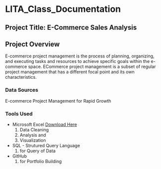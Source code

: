 # LITA_Class_Documentation

## Project Title: E-Commerce Sales Analysis

## Project Overview
E-commerce project management is the process of planning, organizing, and executing tasks and resources to achieve specific goals within the e-commerce space. ECommerce project management is a subset of regular project management that has a different focal point and its own characteristics.

### Data Sources
E-commerce Project Management for Rapid Growth

### Tools Used
- Microsoft Excel [Download Here](https://www.microsoft.com)
  1. Data Cleaning
  2. Analysis and
  3. Visualization
- SQL - Strutured Query Language
  1. for Query of Data
- GitHub
  1. for Portfolio Building
